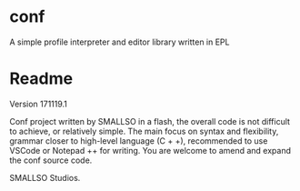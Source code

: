 # conf
A simple profile interpreter and editor library written in EPL

# Readme
Version 171119.1

Conf project written by SMALLSO in a flash, the overall code is not difficult to achieve, or relatively simple. The main focus on syntax and flexibility, grammar closer to high-level language (C + +), recommended to use VSCode or Notepad ++ for writing. You are welcome to amend and expand the conf source code.

SMALLSO Studios.